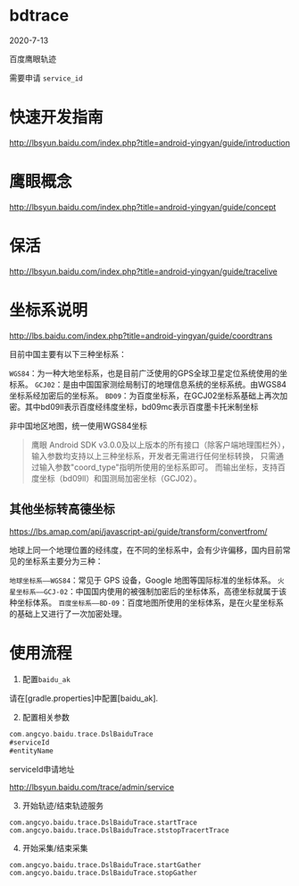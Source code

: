 # bdtrace
2020-7-13

百度鹰眼轨迹


需要申请 `service_id`

# 快速开发指南

http://lbsyun.baidu.com/index.php?title=android-yingyan/guide/introduction


# 鹰眼概念

http://lbsyun.baidu.com/index.php?title=android-yingyan/guide/concept

# 保活

http://lbsyun.baidu.com/index.php?title=android-yingyan/guide/tracelive

# 坐标系说明

http://lbs.baidu.com/index.php?title=android-yingyan/guide/coordtrans

目前中国主要有以下三种坐标系：

`WGS84`：为一种大地坐标系，也是目前广泛使用的GPS全球卫星定位系统使用的坐标系。
`GCJ02`：是由中国国家测绘局制订的地理信息系统的坐标系统。由WGS84坐标系经加密后的坐标系。
`BD09`：为百度坐标系，在GCJ02坐标系基础上再次加密。其中bd09ll表示百度经纬度坐标，bd09mc表示百度墨卡托米制坐标

非中国地区地图，统一使用WGS84坐标

> 鹰眼 Android SDK v3.0.0及以上版本的所有接口（除客户端地理围栏外），
> 输入参数均支持以上三种坐标系，开发者无需进行任何坐标转换，
> 只需通过输入参数"coord_type"指明所使用的坐标系即可。
> 而输出坐标，支持百度坐标（bd09ll）和国测局加密坐标（GCJ02）。

## 其他坐标转高德坐标

https://lbs.amap.com/api/javascript-api/guide/transform/convertfrom/

地球上同一个地理位置的经纬度，在不同的坐标系中，会有少许偏移，国内目前常见的坐标系主要分为三种：

`地球坐标系——WGS84`：常见于 GPS 设备，Google 地图等国际标准的坐标体系。
`火星坐标系——GCJ-02`：中国国内使用的被强制加密后的坐标体系，高德坐标就属于该种坐标体系。
`百度坐标系——BD-09`：百度地图所使用的坐标体系，是在火星坐标系的基础上又进行了一次加密处理。

# 使用流程

1. 配置`baidu_ak`

请在[gradle.properties]中配置[baidu_ak].

2. 配置相关参数
```kotlin
com.angcyo.baidu.trace.DslBaiduTrace
#serviceId  
#entityName
```

serviceId申请地址 

http://lbsyun.baidu.com/trace/admin/service

3. 开始轨迹/结束轨迹服务

```
com.angcyo.baidu.trace.DslBaiduTrace.startTrace
com.angcyo.baidu.trace.DslBaiduTrace.ststopTracertTrace
```
4. 开始采集/结束采集

```
com.angcyo.baidu.trace.DslBaiduTrace.startGather
com.angcyo.baidu.trace.DslBaiduTrace.stopGather
```

  
